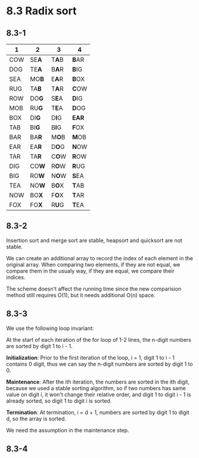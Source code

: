 # 8.3 Radix sort
## 8.3-1
|1   |2   |3   |4   |
|---|---|---|---|
|COW   |SE**A**   |T**A**B   |**B**AR   |
|DOG   |TE**A**   |B**A**R   |**B**IG   |
|SEA   |MO**B**   |E**A**R   |**B**OX   |
|RUG   |TA**B**   |T**A**R   |**C**OW   |
|ROW   |DO**G**   |S**E**A   |**D**IG   |
|MOB   |RU**G**   |T**E**A   |**D**OG   |
|BOX   |DI**G**   |D**I**G   |**EAR**   |
|TAB   |BI**G**   |B**I**G   |**F**OX   |
|BAR   |BA**R**   |M**O**B   |**M**OB   |
|EAR   |EA**R**   |D**O**G   |**N**OW   |
|TAR   |TA**R**   |C**O**W   |**R**OW   |
|DIG   |CO**W**   |R**O**W   |**R**UG   |
|BIG   |RO**W**   |N**O**W   |**S**EA   |
|TEA   |NO**W**   |B**O**X   |**T**AB   |
|NOW   |BO**X**   |F**O**X   |**T**AR   |
|FOX   |FO**X**   |R**U**G   |**T**EA   |

## 8.3-2
Insertion sort and merge sort are stable, heapsort and quicksort are not stable.

We can create an additional array to record the index of each element in the original array. When comparing two elements, if they are not equal, we compare them in the usualy way, if they are equal, we compare their indices.

The scheme doesn't affect the running time since the new comparision method still requires O(1), but it needs additional O(n) space.

## 8.3-3
We use the following loop invariant:

At the start of each iteration of the for loop of 1-2 lines, the n-digit numbers are sorted by digit 1 to i - 1.

**Initialization**: Prior to the first iteration of the loop, i = 1, digit 1 to i - 1 contains 0 digit, thus we can say the n-digit numbers are sorted by digit 1 to 0.

**Maintenance**: After the ith iteration, the numbers are sorted in the ith digit, because we used a stable sorting algorithm, so if two numbers has same value on digit i, it won't change their relative order, and digit 1 to digit i - 1 is already sorted, so digit 1 to digit i is sorted.

**Termination**: At termination, i = d + 1, numbers are sorted by digit 1 to digit d, so the array is sorted.

We need the assumption in the maintenance step.

## 8.3-4

